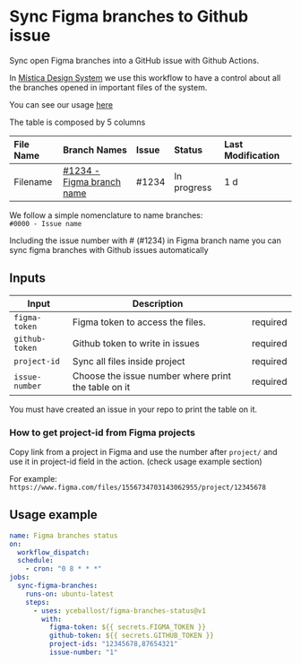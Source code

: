 # Sync Figma branches to Github issue

Sync open Figma branches into a GitHub issue with Github Actions.

In [Mística Design System](https://brandfactory.telefonica.com/mistica) we use this workflow to have a control about all the branches opened in important files of the system.

You can see our usage [here](https://github.com/Telefonica/mistica-design/issues/1927)

The table is composed by 5 columns

| File Name | Branch Names                                        | Issue | Status      | Last Modification |
| :-------- | :-------------------------------------------------- | :---- | :---------- | :---------------- |
| Filename  | [#1234 - Figma branch name ](https://www.figma.com) | #1234 | In progress | 1 d               |

We follow a simple nomenclature to name branches:  
`#0000 - Issue name`

Including the issue number with # (#1234) in Figma branch name you can sync figma branches with Github issues automatically

## Inputs

| Input          | Description                                         |          |
| -------------- | --------------------------------------------------- | -------- |
| `figma-token`  | Figma token to access the files.                    | required |
| `github-token` | Github token to write in issues                     | required |
| `project-id`   | Sync all files inside project                       | required |
| `issue-number` | Choose the issue number where print the table on it | required |

You must have created an issue in your repo to print the table on it.

### How to get project-id from Figma projects

Copy link from a project in Figma and use the number after `project/` and use it in project-id field in the action. (check usage example section)

For example: `https://www.figma.com/files/1556734703143062955/project/12345678`

## Usage example

```yaml
name: Figma branches status
on:
  workflow_dispatch:
  schedule:
    - cron: "0 8 * * *"
jobs:
  sync-figma-branches:
    runs-on: ubuntu-latest
    steps:
      - uses: yceballost/figma-branches-status@v1
        with:
          figma-token: ${{ secrets.FIGMA_TOKEN }}
          github-token: ${{ secrets.GITHUB_TOKEN }}
          project-ids: "12345678,87654321"
          issue-number: "1"
```
